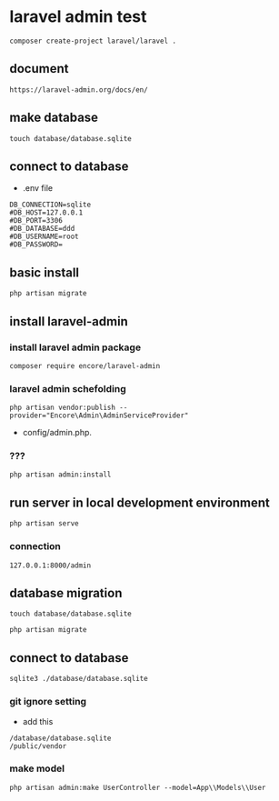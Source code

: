 # laravel admin test
```
composer create-project laravel/laravel .
```

## document
```
https://laravel-admin.org/docs/en/
```

## make database
```
touch database/database.sqlite
```

## connect to database
- .env file
```
DB_CONNECTION=sqlite
#DB_HOST=127.0.0.1
#DB_PORT=3306
#DB_DATABASE=ddd
#DB_USERNAME=root
#DB_PASSWORD=
```

## basic install
```
php artisan migrate
```

## install laravel-admin
### install laravel admin package
```
composer require encore/laravel-admin
```

###  laravel admin schefolding
```
php artisan vendor:publish --provider="Encore\Admin\AdminServiceProvider"
```
- config/admin.php.

### ???
```
php artisan admin:install
```

## run server in local development environment
```
php artisan serve
```

### connection
```
127.0.0.1:8000/admin
```

## database migration
```
touch database/database.sqlite
```
```
php artisan migrate
```

## connect to database
```
sqlite3 ./database/database.sqlite
```

### git ignore setting
- add this
```
/database/database.sqlite
/public/vendor
```

### make model
```
php artisan admin:make UserController --model=App\\Models\\User
```
